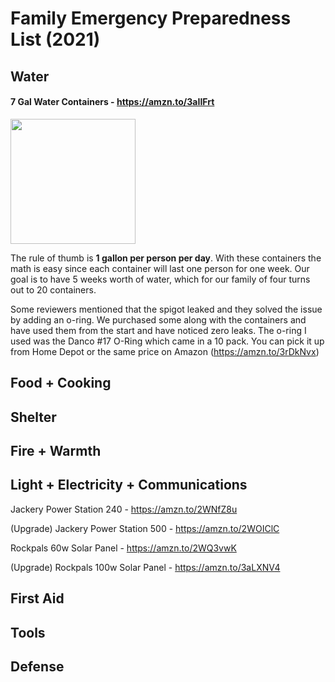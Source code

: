 # Family Emergency Preparedness List (2021)

## Water

#### 7 Gal Water Containers - <https://amzn.to/3aIIFrt>

<p><img src="https://images-na.ssl-images-amazon.com/images/I/41x%2BN7Wsb-L._AC_.jpg" height="200"></p>

The rule of thumb is <strong>1 gallon per person per day</strong>. With these containers the math is easy since each container will last one person for one week. Our goal is to have 5 weeks worth of water, which for our family of four turns out to 20 containers.

Some reviewers mentioned that the spigot leaked and they solved the issue by adding an o-ring. We purchased some along with the containers and have used them from the start and have noticed zero leaks. The o-ring I used was the Danco #17 O-Ring which came in a 10 pack. You can pick it up from Home Depot or the same price on Amazon (<https://amzn.to/3rDkNvx>)

## Food + Cooking

## Shelter

## Fire + Warmth

## Light + Electricity + Communications

Jackery Power Station 240 - <https://amzn.to/2WNfZ8u>

(Upgrade) Jackery Power Station 500 - <https://amzn.to/2WOIClC>

Rockpals 60w Solar Panel - https://amzn.to/2WQ3vwK

(Upgrade) Rockpals 100w Solar Panel - <https://amzn.to/3aLXNV4>

## First Aid

## Tools

## Defense
